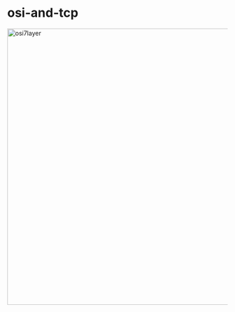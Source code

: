 # osi-and-tcp
<img width="632" alt="osi7layer" src="https://user-images.githubusercontent.com/60135202/87293355-2608a880-c53d-11ea-8daa-dfc84175105b.PNG">
